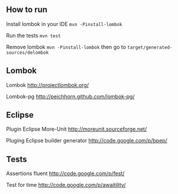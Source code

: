 How to run
----------

Install lombok in your IDE `mvn -Pinstall-lombok`

Run the tests `mvn test`

Remove lombok `mvn -Pinstall-lombok` then go to `target/generated-sources/delombok`


Lombok
------

Lombok
http://projectlombok.org/

Lombok-pg
http://peichhorn.github.com/lombok-pg/


Eclipse
-------

Plugin Eclipse More-Unit
http://moreunit.sourceforge.net/

Pluging Eclipse builder generator
http://code.google.com/p/bpep/


Tests
-----

Assertions fluent
http://code.google.com/p/fest/ 

Test for time
http://code.google.com/p/awaitility/



